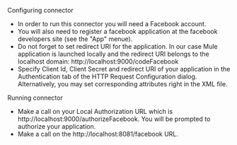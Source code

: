 Configuring connector

- In order to run this connector you will need a Facebook account.
- You will also need to register a facebook application at the facebook developers site (see the "App" menue).
- Do not forget to set redirect URI for the application. In our case Mule application is launched locally and the redirect URI belongs to the localhost domain: http://localhost:9000/codeFacebook
- Specify Client Id, Client Secret and redirect URI of your application in the Authentication tab of the HTTP Request Configuration dialog. Alternatively, you may set corresponding attributes right in the XML file.


Running connector

- Make a call on your Local Authorization URL which is http://localhost:9000/authorizeFacebook. You will be prompted to authorize your application.
- Make a call on the http://localhost:8081/facebook URL.